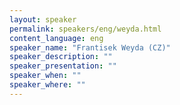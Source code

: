 ```yaml
---
layout: speaker
permalink: speakers/eng/weyda.html
content_language: eng
speaker_name: "Frantisek Weyda (CZ)"
speaker_description: ""
speaker_presentation: ""
speaker_when: ""
speaker_where: ""
---	
```

